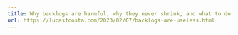 ```yaml
---
title: Why backlogs are harmful, why they never shrink, and what to do instead
url: https://lucasfcosta.com/2023/02/07/backlogs-are-useless.html
---
```

